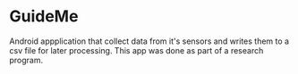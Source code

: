 # GuideMe

Android appplication that collect data from it's sensors and writes them to a csv file for later processing. 
This app was done as part of a research program.
